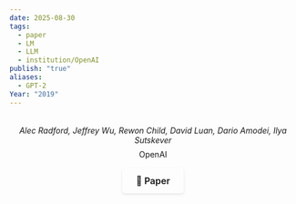 ```yaml
---
date: 2025-08-30
tags:
  - paper
  - LM
  - LLM
  - institution/OpenAI
publish: "true"
aliases:
  - GPT-2
Year: "2019"
---
```

<div style="text-align: center; margin: 2rem 0; padding-bottom: 1rem; border-bottom: 2px solid var(--lightgray);">
  <p style="margin: 0.5rem 0; color: var(--darkgray); font-style: italic;">
    Alec Radford, Jeffrey Wu, Rewon Child, David Luan, Dario Amodei, Ilya Sutskever
  </p>
  <p style="margin: 0.5rem 0; font-style: bold;">
    OpenAI
  </p>
  
  <div style="display: flex; justify-content: center; margin: 1rem 0; gap: 0.5rem;">
    <a href="https://cdn.openai.com/better-language-models/language_models_are_unsupervised_multitask_learners.pdf" target="_blank" style="display: inline-flex; align-items: center; padding: 0.75rem 1.5rem; border-radius: 5px; text-decoration: none; font-weight: 600; font-size: 1rem; transition: all 0.2s ease; border: 1px solid var(--secondary); background-color: var(--secondary); color: var(--light); box-shadow: 0 2px 4px rgba(0,0,0,0.1);">
      📄 Paper
    </a>
  </div>
</div>

